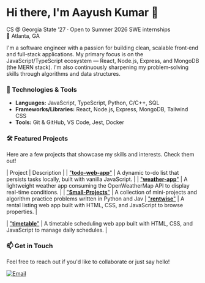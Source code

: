 # Hi there, I'm Aayush Kumar 👋

CS @ Georgia State ’27 · Open to Summer 2026 SWE internships  
📍 Atlanta, GA

I'm a software engineer with a passion for building clean, scalable front‑end and full‑stack applications. My primary focus is on the JavaScript/TypeScript ecosystem — React, Node.js, Express, and MongoDB (the MERN stack). I'm also continuously sharpening my problem‑solving skills through algorithms and data structures.

### 🔧 Technologies & Tools

- **Languages:** JavaScript, TypeScript, Python, C/C++, SQL  
- **Frameworks/Libraries:** React, Node.js, Express, MongoDB, Tailwind CSS  
- **Tools:** Git & GitHub, VS Code, Jest, Docker

### 🛠 Featured Projects

Here are a few projects that showcase my skills and interests. Check them out!

| Project | Description |
| ["**todo-web-app**"](https://github.com/zen-ash/todo-web-app) | A dynamic to-do list that persists tasks locally, built with vanilla JavaScript. |
| ["**weather-app**"](https://github.com/zen-ash/weather-app) | A lightweight weather app consuming the OpenWeatherMap API to display real-time conditions. |
| ["**Small-Projects**"](https://github.com/zen-ash/Small-Projects) | A collection of mini-projects and algorithm practice problems written in Python and Jav
| ["**rentwise**"](https://github.com/zen-ash/rentwise) | A rental listing web app built with HTML, CSS, and JavaScript to browse properties. |

| ["**timetable**"](https://github.com/zen-ash/timetable) | A timetable scheduling web app built with HTML, CSS, and JavaScript to manage daily schedules. |


### 📫 Get in Touch

Feel free to reach out if you'd like to collaborate or just say hello!

[![Email](https://img.shields.io/badge/Email-aayushmeetsash@gmail.com-blue?style=flat&logo=gmail)](mailto:aayushmeetsash@gmail.com)
